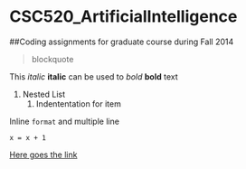 # CSC520_ArtificialIntelligence

##Coding assignments for graduate course during Fall 2014

> blockquote

This *italic* **italic** can be used to _bold_ __bold__ text 

1. Nested List
	1. Indententation for item

Inline `format` and multiple line
```
x = x + 1
```

[Here goes the link](google.com) 